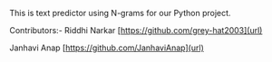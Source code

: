 This is text predictor using N-grams for our Python project. 

Contributors:-
Riddhi Narkar
[https://github.com/grey-hat2003](url)

Janhavi Anap
[https://github.com/JanhaviAnap](url)

